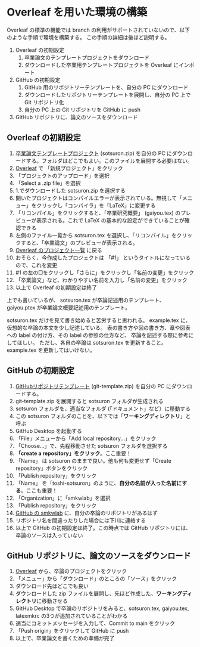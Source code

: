# Overleaf を用いた環境の構築

Overleaf の標準の機能では branch の利用がサポートされていないので、以下のような手順で環境を構築する。
この手順の詳細は後ほど説明する。

1. Overleaf の初期設定
   1. 卒業論文のテンプレートプロジェクトをダウンロード
   1. ダウンロードした卒業用テンプレートプロジェクトを Overleaf にインポート
1. GitHub の初期設定
   1. GitHub 用のリポジトリーテンプレートを、自分の PC にダウンロード
   1. ダウンロードしたリポジトリーテンプレートを展開し、自分の PC 上で Git リポジトリ化
   1. 自分の PC 上の Git リポジトリを GitHub に push
1. GitHub リポジトリに、論文のソースをダウンロード

## Overleaf の初期設定

1. [卒業論文テンプレートプロジェクト](https://github.com/smkwlab/sotsuron-template/raw/master/sotsuron.zip) 
(sotsuron.zip) を自分の PC にダウンロードする。フォルダはどこでもよい。このファイルを展開する必要はない。
1. [Overleaf](https://ja.overleaf.com/project) で 「新規プロジェクト」をクリック
1. 「プロジェクトのアップロード」を選択
1. 「Select a .zip file」を選択
1. 1.でダウンロードした sotsuron.zip を選択する
1. 開いたプロジェクトはコンパイルエラーが表示されている。無視して「メニュー」をクリックし「コンパイラ」を「LaTeX」に変更する
1. 「リコンパイル」をクリックすると、「卒業研究概要」 (gaiyou.tex) のプレビューが表示される。これで LaTeX の基本的な設定ができていることが確認できる
1. 左側のファイル一覧から sotsuron.tex を選択し、「リコンパイル」をクリックすると、「卒業論文」のプレビューが表示される。
1. [Overleaf のプロジェクト一覧](https://ja.overleaf.com/project) に戻る
1. おそらく、今作成したプロジェクトは 「#1」 というタイトルになっているので、これを変更
  1. #1 の左の□をクリックし「さらに」をクリックし「名前の変更」をクリック
  1. 「卒業論文」など、わかりやすい名前を入力し「名前の変更」をクリック
1. 以上で Overleaf の初期設定は終了

上でも書いているが、
sotsuron.tex が卒論記述用のテンプレート、
gaiyou.ptex が卒業論文概要記述用のテンプレート。

sotsuron.tex だけを見て書き始めると苦労すると思われる。
example.tex に、仮想的な卒論の本文を少し記述している。
表の書き方や図の書き方、章や図表への label の付け方、その label の参照の仕方など、
卒論を記述する際に参考にしてほしい。
ただし、各自の卒論は sotsuron.tex を更新すること。
example.tex を更新してはいけない。

## GitHub の初期設定
1. [GitHubリポジトリテンプレート](https://github.com/smkwlab/sotsuron-template/raw/master/git-template.zip) 
(git-template.zip) を自分の PC にダウンロードする。
1. git-template.zip を展開すると sotsuron フォルダが生成される
1. sotsuron フォルダを、適当なフォルダ (「ドキュメント」など）に移動する
  1. この sotsuron フォルダのことを、以下では「**ワーキングディレクトリ**」と呼ぶ
1. GitHub Desktop を起動する
1. 「File」メニューから「Add local repository...」をクリック
1. 「Choose...」で、先程移動させた sotsuron フォルダを選択する
1. **「create a repository」をクリック**。ここ重要！
1. 「Name」 は sotsuron のままで良い。他も何も変更せず「Create repository」ボタンをクリック
1. 「Publish repository」をクリック
1. 「Name」 を「toshi-sotsuron」のように、**自分の名前が入った名前にする**。ここも重要！
1. 「Organization」に「smkwlab」を選択
1. 「Publish repository」をクリック
1. [GitHub の smkwlab](https://github.com/smkwlab) に、自分の卒論のリポジトリがあるはず
  1. リポジトリ名を間違ったりした場合には下川に連絡する
1. 以上で GitHub の初期設定は終了。この時点では GitHub リポジトリには、卒論のソースは入っていない


## GitHub リポジトリに、論文のソースをダウンロード
1. [Overleaf](https://ja.overleaf.com/project) から、卒論のプロジェクトをクリック
1. 「メニュー」から「ダウンロード」のところの「ソース」をクリック
1. ダウンロード先はどこでも良い
1. ダウンロードした zip ファイルを展開し、先ほど作成した、**ワーキングディレクトリ**に移動させる
1. GitHub Desktop で卒論のリポジトリをみると、sotsuron.tex, gaiyou.tex, latexmkrc の3つが追加されていることがわかる
1. 適当にコミットメッセージを入力して、Commit to main をクリック
1. 「Push origin」をクリックして GitHub に push
1. 以上で、卒業論文を書くための準備が完了

